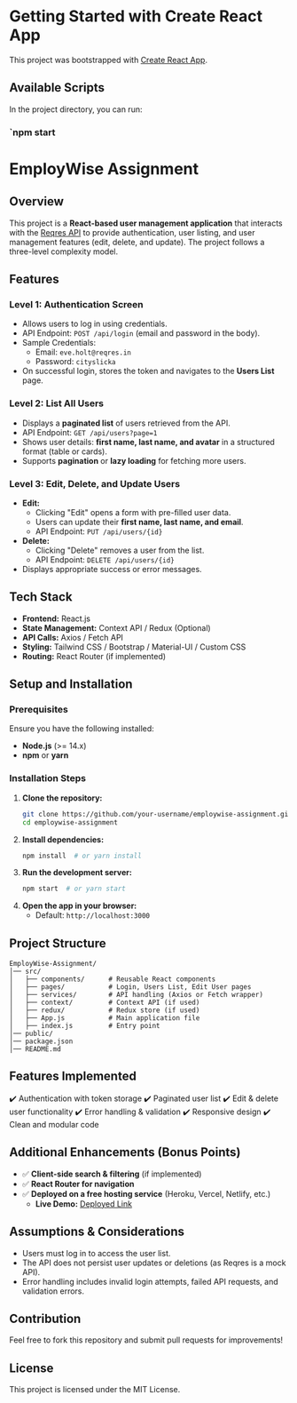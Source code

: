 # Getting Started with Create React App

This project was bootstrapped with [Create React App](https://github.com/facebook/create-react-app).

## Available Scripts

In the project directory, you can run:

### `npm start

# EmployWise Assignment

## Overview
This project is a **React-based user management application** that interacts with the [Reqres API](https://reqres.in/) to provide authentication, user listing, and user management features (edit, delete, and update). The project follows a three-level complexity model.

## Features
### Level 1: Authentication Screen
- Allows users to log in using credentials.
- API Endpoint: `POST /api/login` (email and password in the body).
- Sample Credentials:
  - Email: `eve.holt@reqres.in`
  - Password: `cityslicka`
- On successful login, stores the token and navigates to the **Users List** page.

### Level 2: List All Users
- Displays a **paginated list** of users retrieved from the API.
- API Endpoint: `GET /api/users?page=1`
- Shows user details: **first name, last name, and avatar** in a structured format (table or cards).
- Supports **pagination** or **lazy loading** for fetching more users.

### Level 3: Edit, Delete, and Update Users
- **Edit:**
  - Clicking "Edit" opens a form with pre-filled user data.
  - Users can update their **first name, last name, and email**.
  - API Endpoint: `PUT /api/users/{id}`
- **Delete:**
  - Clicking "Delete" removes a user from the list.
  - API Endpoint: `DELETE /api/users/{id}`
- Displays appropriate success or error messages.

## Tech Stack
- **Frontend:** React.js
- **State Management:** Context API / Redux (Optional)
- **API Calls:** Axios / Fetch API
- **Styling:** Tailwind CSS / Bootstrap / Material-UI / Custom CSS
- **Routing:** React Router (if implemented)

## Setup and Installation
### Prerequisites
Ensure you have the following installed:
- **Node.js** (>= 14.x)
- **npm** or **yarn**

### Installation Steps
1. **Clone the repository:**
   ```sh
   git clone https://github.com/your-username/employwise-assignment.git
   cd employwise-assignment
   ```
2. **Install dependencies:**
   ```sh
   npm install  # or yarn install
   ```
3. **Run the development server:**
   ```sh
   npm start  # or yarn start
   ```
4. **Open the app in your browser:**
   - Default: `http://localhost:3000`

## Project Structure
```
EmployWise-Assignment/
│── src/
│   ├── components/      # Reusable React components
│   ├── pages/           # Login, Users List, Edit User pages
│   ├── services/        # API handling (Axios or Fetch wrapper)
│   ├── context/         # Context API (if used)
│   ├── redux/           # Redux store (if used)
│   ├── App.js           # Main application file
│   ├── index.js         # Entry point
│── public/
│── package.json
│── README.md
```

## Features Implemented
✔️ Authentication with token storage
✔️ Paginated user list
✔️ Edit & delete user functionality
✔️ Error handling & validation
✔️ Responsive design
✔️ Clean and modular code

## Additional Enhancements (Bonus Points)
- ✅ **Client-side search & filtering** (if implemented)
- ✅ **React Router for navigation**
- ✅ **Deployed on a free hosting service** (Heroku, Vercel, Netlify, etc.)
  - **Live Demo:** [Deployed Link](#)

## Assumptions & Considerations
- Users must log in to access the user list.
- The API does not persist user updates or deletions (as Reqres is a mock API).
- Error handling includes invalid login attempts, failed API requests, and validation errors.

## Contribution
Feel free to fork this repository and submit pull requests for improvements!

## License
This project is licensed under the MIT License.

